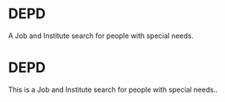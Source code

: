 # DEPD
A Job and Institute search for people with special needs. 

<h1>DEPD</h1><p>This is a Job and Institute search for people with special needs..</p>

